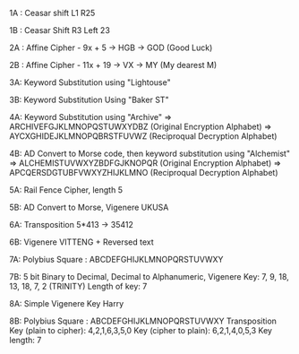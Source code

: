 1A : Ceasar shift L1 R25

1B : Ceasar Shift R3 Left 23

2A : Affine Cipher - 9x + 5   -> HGB -> GOD (Good Luck)

2B : Affine Cipher - 11x + 19 -> VX -> MY (My dearest M)

3A: Keyword Substitution using "Lightouse"

3B: Keyword Substitution Using "Baker ST"

4A: Keyword Substitution using "Archive"
    ⇒ ARCHIVEFGJKLMNOPQSTUWXYDBZ (Original Encryption Alphabet)
    ⇒ AYCXGHIDEJKLMNOPQBRSTFUVWZ (Reciproqual Decryption Alphabet)

4B: AD Convert to Morse code, then keyword substitution using "Alchemist"
    ⇒ ALCHEMISTUVWXYZBDFGJKNOPQR (Original Encryption Alphabet)
    ⇒ APCQERSDGTUBFVWXYZHIJKLMNO (Reciproqual Decryption Alphabet)

5A: Rail Fence Cipher, length 5 
 
5B: AD Convert to Morse, Vigenere UKUSA
 
6A: Transposition 5*413  -> 35412

6B: Vigenere VITTENG + Reversed text

7A: Polybius Square : ABCDEFGHIJKLMNOPQRSTUVWXY

7B: 5 bit Binary to Decimal, Decimal to Alphanumeric, Vigenere Key:	7, 9, 18, 13, 18, 7, 2 (TRINITY)   	Length of key: 7

8A: Simple Vigenere Key Harry 

8B: Polybius Square : ABCDEFGHIJKLMNOPQRSTUVWXY Transposition Key (plain to cipher):	4,2,1,6,3,5,0
								Key (cipher to plain):	6,2,1,4,0,5,3
								Key length: 7